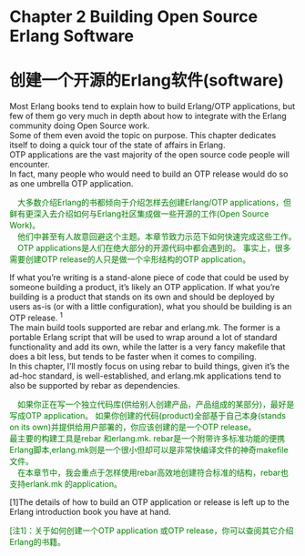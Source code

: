 # Chapter 2 Building Open Source Erlang Software
# 创建一个开源的Erlang软件(software)

Most Erlang books tend to explain how to build Erlang/OTP applications, but few of them go very much in depth about how to integrate with the Erlang community doing Open Source work.<br>
Some of them even avoid the topic on purpose. This chapter dedicates itself to doing a quick tour of the state of affairs in Erlang.<br>
OTP applications are the vast majority of the open source code people will encounter.<br>
In fact, many people who would need to build an OTP release would do so as one umbrella OTP application.
<p></p>
<font color="green">
&emsp;大多数介绍Erlang的书都倾向于介绍怎样去创建Erlang/OTP applications，但鲜有更深入去介绍如何与Erlang社区集成做一些开源的工作(Open Source Work)。<br>
&emsp;他们中甚至有人故意回避这个主题。本章节致力示范下如何快速完成这些工作。<br>
&emsp;OTP applications是人们在绝大部分的开源代码中都会遇到的。
事实上，很多需要创建OTP release的人只是做一个伞形结构的OTP application。
</font>
<p></p>
If what you’re writing is a stand-alone piece of code that could be used by someone building a product, it’s likely an OTP application. If what you’re building is a product that stands on its own and should be deployed by users as-is (or with a little configuration), what you should be building is an OTP release. <sup>1</sup><br>
The main build tools supported are rebar and erlang.mk. The former is a portable Erlang script that will be used to wrap around a lot of standard functionality and add its own, while the latter is a very fancy makefile that does a bit less, but tends to be faster when it comes to compiling.<br>
 In this chapter, I’ll mostly focus on using rebar to build things, given it’s the ad-hoc standard, is well-established, and erlang.mk applications tend to also be supported by rebar as dependencies.
<p></p>
<font color="green">
&emsp;如果你正在写一个独立代码库(供给别人创建产品，产品组成的某部分)，最好是写成OTP application。 如果你创建的代码(product)全部基于自己本身(stands on its own)并提供给用户部署的，你应该创建的是一个OTP release。<br>
最主要的构建工具是rebar 和erlang.mk. rebar是一个附带许多标准功能的便携Erlang脚本,erlang.mk则是一个很小但却可以是非常快编译文件的神奇makefile 文件。<br>
&emsp;在本章节中，我会重点于怎样使用rebar高效地创建符合标准的结构，rebar也支持erlank.mk 的application。
</font>
<p></p>
[1]The details of how to build an OTP application or release is left up to the Erlang introduction book you have at hand.
<p></p>
<font color="green">
[注1]：关于如何创建一个OTP application 或OTP release，你可以查阅其它介绍Erlang的书籍。
</font>
